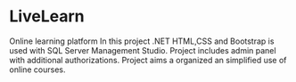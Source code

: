 # LiveLearn
Online learning platform
In this project .NET HTML,CSS and Bootstrap is used with SQL Server Management Studio.
Project includes admin panel with additional authorizations.
Project aims a organized an simplified use of online courses.
